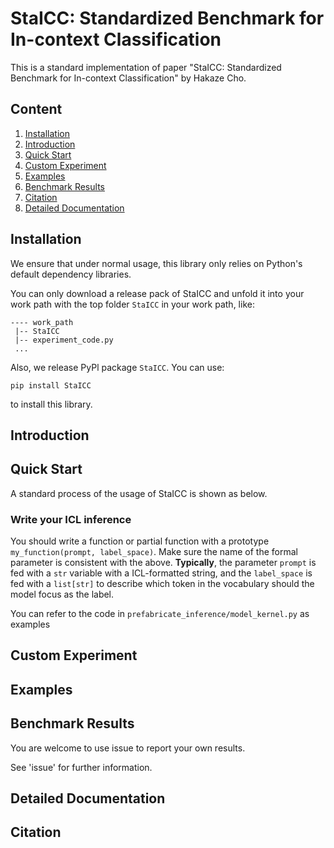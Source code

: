 # StaICC: Standardized Benchmark for In-context Classification

This is a standard implementation of paper "StaICC: Standardized Benchmark for In-context Classification" by Hakaze Cho.

## Content

1. [Installation](#installation)
2. [Introduction](#introduction)
3. [Quick Start](#quick-start)
4. [Custom Experiment](#custom-experiment)
5. [Examples](#examples)
6. [Benchmark Results](#benchmark-results)
7. [Citation](#citation)
8. [Detailed Documentation](#detailed-documentation)

## Installation

We ensure that under normal usage, this library only relies on Python's default dependency libraries.

You can only download a release pack of StaICC and unfold it into your work path with the top folder `StaICC` in your work path, like:

```
---- work_path
 |-- StaICC
 |-- experiment_code.py
 ...
```

Also, we release PyPl package `StaICC`. You can use:

```
pip install StaICC
```

to install this library.

## Introduction

## Quick Start

A standard process of the usage of StaICC is shown as below.

### Write your ICL inference

You should write a function or partial function with a prototype `my_function(prompt, label_space)`. Make sure the name of the formal parameter is consistent with the above. __Typically__, the parameter `prompt` is fed with a `str` variable with a ICL-formatted string, and the `label_space` is fed with a `list[str]` to describe which token in the vocabulary should the model focus as the label.

You can refer to the code in `prefabricate_inference/model_kernel.py` as examples

## Custom Experiment

## Examples

## Benchmark Results

You are welcome to use issue to report your own results.

See 'issue' for further information.

## Detailed Documentation

## Citation

